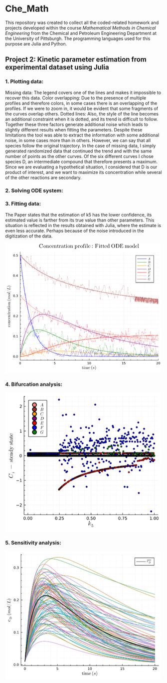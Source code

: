 # Che_Math
This repository was created to collect all the coded-related homework and projects developed within the course $Mathematical$ $Methods$ $in$ $Chemical$ $Engineering$ from the Chemical and Petroleum Engineering Department at the University of Pittsburgh. The programming languages used for this purpose are Julia and Python.

## Project 2: Kinetic parameter estimation from experimental dataset using Julia

### 1. Plotting data:

Missing data: The legend covers one of the lines and makes it impossible to recover this data.
Color overlapping: Due to the presence of multiple profiles and therefore colors, in some cases there is an overlapping of the profiles. If we were to zoom in, it would be evident that some fragments of the curves overlap others.
Dotted lines: Also, the style of the line becomes an additional constraint when it is dotted, and its trend is difficult to follow.
Together these three factors generate additional noise which leads to slightly different results when fitting the parameters.
Despite these limitations the tool was able to extract the information with some additional noise, in some cases more than in others. However, we can say that all species follow the original trajectory.
In the case of missing data, I simply generated randomized data that continued the trend and with the same number of points as the other curves. Of the six different curves I chose species D, an intermediate compound that therefore presents a maximum. Since we are evaluating a hypothetical situation, I considered that D is our product of interest, and we want to maximize its concentration while several of the other reactions are secondary. 

### 2. Solving ODE system:

### 3. Fitting data:
The Paper states that the estimation of k5 has the lower confidence, its estimated value is farther from its true value than other parameters. This situation is reflected in the results obtained with Julia, where the estimate is even less accurate. Perhaps because of the noise introduced in the digitization of the data.

<img src="Project%202/results/digitized_data.png" width="500">

### 4. Bifurcation analysis:

<img src="Project%202/results/k5_bifurcation_analysis.png" width="500">

### 5. Sensitivity analysis:

<img src="Project%202/results/global_parametric_sensitivity.png" width="500">
